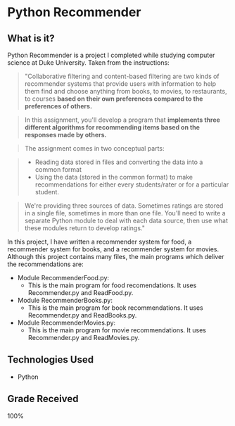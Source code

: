 # Python Recommender

## What is it?

Python Recommender is a project I completed while studying computer science at Duke University. Taken from the instructions:

> "Collaborative filtering and content-based filtering are two kinds of recommender systems that provide users with information to help them find and choose anything from books, to movies, to restaurants, to courses **based on their own preferences compared to the preferences of others.**

> In this assignment, you'll develop a program that **implements three different algorithms for recommending items based on the responses made by others.**

> The assignment comes in two conceptual parts:

> * Reading data stored in files and converting the data into a common format
> * Using the data (stored in the common format) to make recommendations for either every students/rater or for a particular student.

> We're providing three sources of data. Sometimes ratings are stored in a single file, sometimes in more than one file. You'll need to write a separate Python module to deal with each data source, then use what these modules return to develop ratings." 

In this project, I have written a recommender system for food, a recommender system for books, and a recommender system for movies. Although this project contains many files, the main programs which deliver the recommendations are:
* Module RecommenderFood.py:
	* This is the main program for food recomendations. It uses Recommender.py and ReadFood.py.
* Module RecommenderBooks.py:
	* This is the main program for book recommendations. It uses Recommender.py and ReadBooks.py.
* Module RecommenderMovies.py:
	* This is the main program for movie recommendations. It uses Recommender.py and ReadMovies.py.

## Technologies Used
* Python

## Grade Received 
100%